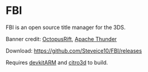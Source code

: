 # FBI

FBI is an open source title manager for the 3DS.

Banner credit: [OctopusRift](http://gbatemp.net/members/octopusrift.356526/), [Apache Thunder](https://gbatemp.net/members/apache-thunder.105648/)

Download: https://github.com/Steveice10/FBI/releases

Requires [devkitARM](http://sourceforge.net/projects/devkitpro/files/devkitARM/) and [citro3d](https://github.com/fincs/citro3d) to build.
